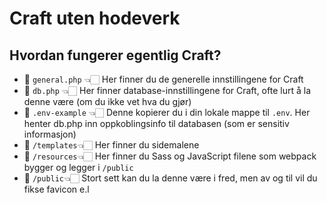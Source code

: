 # Craft uten hodeverk

## Hvordan fungerer egentlig Craft?

* 📄 `general.php` 👈🏻 Her finner du de generelle innstillingene for Craft
* 📄 `db.php` 👈🏻  Her finner database-innstillingene for Craft, ofte lurt å la denne være (om du ikke vet hva du gjør)
* 📄 `.env-example` 👈🏻  Denne kopierer du i din lokale mappe til `.env`. Her henter db.php inn oppkoblingsinfo til databasen (som er sensitiv informasjon)
* 📁 `/templates`👈🏻 Her finner du sidemalene
* 📁 `/resources`👈🏻 Her finner du Sass og JavaScript filene som webpack bygger og legger i `/public`
* 📁 `/public`👈🏻 Stort sett kan du la denne være i fred, men av og til vil du fikse favicon e.l






































































